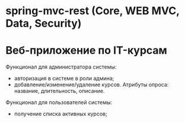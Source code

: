 # spring-mvc-rest (Core, WEB MVC, Data, Security)

# Веб-приложение по IT-курсам

Функционал для администратора системы:

- авторизация в системе в роли админа;
- добавление/изменение/удаление курсов. Атрибуты опроса: название, длительность, описание.


Функционал для пользователей системы:

- получение списка активных курсов;